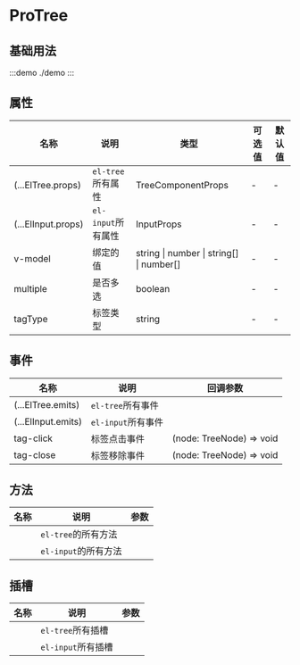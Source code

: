 # ProTree

## 基础用法

:::demo
./demo
:::

## 属性

| 名称               | 说明               | 类型                                     | 可选值 | 默认值 |
| ------------------ | ------------------ | ---------------------------------------- | ------ | ------ |
| (...ElTree.props)  | `el-tree`所有属性  | TreeComponentProps                       | -      | -      |
| (...ElInput.props) | `el-input`所有属性 | InputProps                               | -      | -      |
| v-model            | 绑定的值           | string \| number \| string[] \| number[] | -      | -      |
| multiple           | 是否多选           | boolean                                  | -      | -      |
| tagType            | 标签类型           | string                                   | -      | -      |

## 事件

| 名称               | 说明               | 回调参数                 |
| ------------------ | ------------------ | ------------------------ |
| (...ElTree.emits)  | `el-tree`所有事件  |                          |
| (...ElInput.emits) | `el-input`所有事件 |                          |
| tag-click          | 标签点击事件       | (node: TreeNode) => void |
| tag-close          | 标签移除事件       | (node: TreeNode) => void |

## 方法

| 名称 | 说明                 | 参数 |
| ---- | -------------------- | ---- |
|      | `el-tree`的所有方法  |      |
|      | `el-input`的所有方法 |      |

## 插槽

| 名称 | 说明               | 参数 |
| ---- | ------------------ | ---- |
|      | `el-tree`所有插槽  |      |
|      | `el-input`所有插槽 |      |
